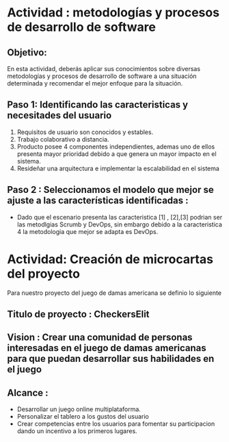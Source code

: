 # Actividad : metodologías y procesos de desarrollo de software

## Objetivo: 
En esta actividad, deberás aplicar sus conocimientos sobre diversas metodologías y procesos de
desarrollo de software a una situación determinada y recomendar el mejor enfoque para la situación.

## Paso 1: Identificando las caracteristicas y necesitades del usuario
1. Requisitos de usuario son conocidos y estables.
2.  Trabajo colaborativo a distancia.
3.  Producto posee 4 componentes independientes, ademas uno de ellos presenta mayor prioridad debido a que genera un mayor impacto en el sistema.
4.   Resideñar una arquitectura e implementar la escalabilidad en el sistema
## Paso 2 : Seleccionamos el modelo que mejor se ajuste a las características identificadas : 
 - Dado que el escenario presenta las caracteristica [1] , [2],[3] podrian ser las metodlgias Scrumb y DevOps, sin embargo debido a la caracteristica 4 la metodologia que mejor se adapta es DevOps.

# Actividad: Creación de microcartas del proyecto
Para nuestro proyecto del juego de damas americana se definio lo siguiente 
## Titulo de proyecto  : CheckersElit
## Vision : Crear una comunidad de personas interesadas en el juego de damas americanas para que puedan desarrollar sus habilidades en el juego
## Alcance :
- Desarrollar un juego online multiplataforma.
- Personalizar el tablero  a los gustos del usuario 
- Crear competencias entre los usuarios para fomentar su participacion dando un incentivo a los primeros lugares. 

